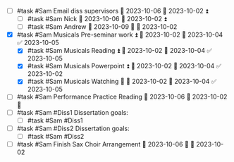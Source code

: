 - [ ] #task #Sam Email diss supervisors 📅 2023-10-06 🛫 2023-10-02 ⏫ 
	- [ ] #task #Sam Nick 📅 2023-10-06 🛫 2023-10-02 ⏫ 
	- [ ] #task #Sam Andrew 📅 2023-10-09 🔼 🛫 2023-10-02 
- [x] #task #Sam Musicals Pre-seminar work ⏫ 🛫 2023-10-02 📅 2023-10-04 ✅ 2023-10-05
	- [x] #task #Sam Musicals Reading ⏫ 🛫 2023-10-02 📅 2023-10-04 ✅ 2023-10-05
	- [x] #task #Sam Musicals Powerpoint ⏫ 🛫 2023-10-02 📅 2023-10-04 ✅ 2023-10-02
	- [x] #task #Sam Musicals Watching 🔼 🛫 2023-10-02 📅 2023-10-04 ✅ 2023-10-05
- [ ] #task #Sam Performance Practice Reading 📅 2023-10-06 🛫 2023-10-02 🔼 
- [ ] #task #Sam #Diss1 Dissertation goals:
	- [ ] #task #Sam #Diss1 
- [ ] #task #Sam #Diss2 Dissertation goals:
	- [ ] #task #Sam #Diss2 
- [ ] #task #Sam Finish Sax Choir Arrangement 📅 2023-10-06 🔼 🛫 2023-10-02 